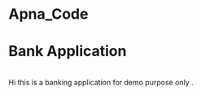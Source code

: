 # Apna_Code
<h1>Bank Application </h1>
<br>
Hi this is a banking application for demo purpose only .
